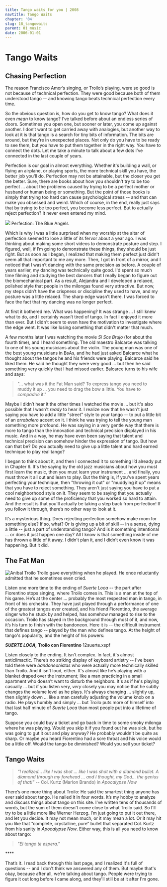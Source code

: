 ```yaml
---
title: Tango waits for you | 2008
navtitle: Tango Waits
chapter: '04'
slug: 18_tangowaits
parent: 01_music
date: 2006-01-01
---
```

# Tango Waits

## Chasing Perfection

The reason Francisco Amor’s singing, or Troilo’s playing, were so good is not because of technical perfection. They were good because both of them understood tango -- and knowing tango beats technical perfection every time.

So the obvious question is, how do you get to know tango? What does it even _mean_ to know tango? I’ve talked before about an endless series of doors. Sometimes you open one, but sooner or later, you come up against another. I don’t want to get carried away with analogies, but another way to look at it is that tango is a search for tiny bits of information. The bits are around, but they’re in unexpected places. Not only do you have to be ready to see them, but you have to put them together in the right way. You have to connect the dots. Let me take a minute to talk about a few dots I’ve connected in the last couple of years.

Perfection is our goal in almost everything. Whether it's building a wall, or flying an airplane, or playing sports, the more technical skill you have, the better job you'll do. Perfection may not be attainable, but the closer you get the better. Sure, there are books about how you shouldn't try to be too perfect ... about the problems caused by trying to be a perfect mother or husband or human being or something. But the point of those books is simply that trying too hard can cause psychological stress -- and that can make you obsessed and weird. Which of course, in the end, really just says that by trying to be too perfect, you become less perfect. But to actually reject perfection? It never even entered my mind.

![](/4_pics/blueangelsW.jpg)
Perfection: The Blue Angels

Which is why I was a little surprised when my worship at the altar of perfection seemed to lose a little of its fervor about a year ago. I was thinking about making some short videos to demonstrate posture and step. I figured, well, if I’m going to demonstrate these things, they should be just right. But as soon as I began, I realized that making them perfect just didn't seem all that important to me any more. Then, I got in front of a mirror, and I noticed that I wasn’t dancing with the same precision as before. A couple of years earlier, my dancing was technically quite good. I'd spent so much time filming and studying the best dancers that I really began to figure out the biomechanical part. As a result, Alejandra and I developed a relaxed, polished style that people in the milongas found very attractive. But now, my steps didn’t have the crispness or discipline they used to have, and my posture was a little relaxed. The sharp edge wasn’t there. I was forced to face the fact that my dancing was no longer perfect.

At first it bothered me. What was happening? It was strange ... I still knew what to do, and I certainly wasn’t tired of tango. In fact I enjoyed it more than ever. But I didn't seem to even have the motivation to investigate where the edge went. It was like losing something that didn't matter that much.

A few months later I was watching the movie _Si Sos Brujo_ (for about the fourth time), and I heard something. The old maestro Balcarce was talking to one of his young musicians about the violin. The young man was one of the best young musicians in BsAs, and he had just asked Balcarce what he thought about the tangos he and his friends were playing. Balcarce said he liked them. He said he thought they were very good ... but then he said something very quickly that I had missed earlier. Balcarce turns to his wife and says:

> "... what was it the Fat Man said? To express tango you need to muddy it up ...
> you need to drag the bow a little. You have to _compadrié_ it."

Maybe I didn’t hear it the other times I watched the movie ... but it's also possible that I wasn't _ready_ to hear it. I realize now that he wasn't just saying you have to add a little "street" style to your tango -- to put a little bit of an _arrabalero_ accent on it. I think he was trying to tell the young man something more profound. He was saying in a very gentle way that there is more to tango than the innovation and technical precision displayed in his music. And in a way, he may have even been saying that talent and technical precision can somehow hinder the expression of tango. But how can that be? Do you actually need to give up a little talent and hard earned technique to play real tango?

I began to think about it, and then I connected it to something I’d already put in Chapter 6. It's the saying by the old jazz musicians about how you must first learn the music, then you must learn your instrument ... and finally, you must throw it all out and learn to play. But the thing is, if you’ve spent years perfecting your technique, then "throwing it out" or "muddying it up" means that you have to reject something. They aren't just saying you have to put a cool neighborhood style on it. They seem to be saying that you actually need to give up some of the proficiency that you worked so hard to attain. And the result is that you'll actually be taking a step back from perfection! If you follow it through, there’s no other way to look at it.

It’s a mysterious thing. Does rejecting perfection somehow make room for something else? If so, what? Or is giving up a bit of skill -- in a sense, dying a little -- just a part of understanding tango? And is it something intentional ... or does it just happen one day? All I know is that something inside of me has thrown a little of it away. I didn't plan it, and I didn’t even know it was happening. But it did.

## The Fat Man

![Anibal Troilo](/4_pics/Troilo5.jpg)
Troilo gave everything when he played.
He once reluctantly admitted that he sometimes even cried.

Listen one more time to the ending of _Suerte Loca_ -- the part after Fiorentino stops singing, where Troilo comes in. This is a man at the top of his game. He’s at the center ... probably the most respected man in tango, in front of his orchestra. They have just played through a performance of one of the greatest tangos ever created, and his friend Fiorentino, the average singer who he stuck by and helped, has somehow managed to rise to the occasion. Troilo has stayed in the background through most of it, and now, it’s his turn to finish with the bandoneon. Here it is -- the difficult instrument that defines tango -- played by the man who defines tango. At the height of tango's popularity, and the height of his powers:

**_SUERTE LOCA,_ Troilo con Fiorentino**
12suerte.xspf

Listen closely to the ending. It isn't complex. In fact, it's almost anticlimactic. There’s no striking display of keyboard artistry -- I've been told there were _bandoneonistas_ who were actually more technically skilled than Troilo. And it isn't loud, either. It's almost like he’s playing with a blanket draped over the instrument; like a man practicing in a small apartment who doesn’t want to disturb the neighbors. It's as if he's playing casually ... but if you listen very, _very_ closely you may notice that he subtly changes the volume level as he plays. It's always changing ... slightly up, then slightly down ... like a man carefully adjusting the volume knob on a radio. He plays humbly and simply ... but Troilo puts more of himself into that last half minute of _Suerte Loca_ than most people put into a lifetime of tango.

Suppose you could buy a ticket and go back in time to some smoky milonga where he was playing. Would you skip it if you found out he was sick, but he was going to gut it out and play anyway? He probably wouldn't be quite as sharp. Or maybe you heard Fiorentino had a sore throat and his voice would be a little off. Would the tango be diminished? Would you sell your ticket?

## Tango Waits

> _“I realized… like I was shot ...
> like I was shot with a diamond bullet.
> A diamond through my forehead ...
> and I thought, my God… the genius of that!"_
> -- Col. Kurtz (Marlon Brando) in _Apocalypse Now_

There’s one more thing about Troilo:  He said the smartest thing anyone has ever said about tango. He nailed it in four words. It’s my hobby to analyze and discuss things about tango on this site. I've written tens of thousands of words, but the sum of them doesn't come close to what Troilo said. So I'll try to be a little more like Werner Herzog. I’m just going to put it out there, and let you decide. It may not mean much, or it may mean a lot. Or it may hit you like that “complete, crystalline, pure” bullet that separated Col. Kurtz from his sanity in _Apocalypse Now_.  Either way, this is all you need to know about tango:

> _"El tango te espera."_

\*\*\*\*

That’s it. I read back through this last page, and I realized it's full of questions -- and I don't think we answered any of them. But maybe that's okay, because after all, we're talking about tango. People were trying to figure it out long before I came along, and they'll still be at it after I'm gone.
